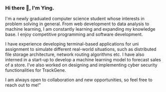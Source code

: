 ### Hi there 👋, I'm Ying.<br>


I'm a newly graduated computer science student whose interests in problem solving in general. From web development to data analysis to machine learning, I am constantly learning and expanding my knowledge base. I enjoy competitive programming and software development.


I have experience developing terminal-based applications for uni assignment to simulate different real-world situations, such as distributed file storage architecture, network routing algorithms etc. I have also interned in a start-up to develop a machine learning model to forecast sales of a store. I’ve also worked on designing and implementing cyber security functionalities for TrackGene.

I am always open to collaboration and new opportunities, so feel free to reach out to me!"
